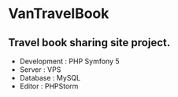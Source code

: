 # VanTravelBook
## Travel book sharing site project.
* Development : PHP Symfony 5
* Server : VPS
* Database : MySQL
* Editor : PHPStorm